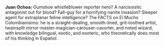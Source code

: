 **Juan Ochoa:** Gumshoe whistleblower reporter hero? A narcissistic
antagonist out for blood? Fall-guy for a horrifying nanite invasion?
Sleeper agent for extraplanar feline intelligence? The FACTS on El Mucho
Colombianisimo: he is a straight-dealing, smooth-lined, grit-toothed
artist, twainsplit mirror-master-magician-carouser-cavorter, and noted
wizard, with knowledge bilingual, exotic, and esoteric, who
theoretically does most of his thinking in Español.
